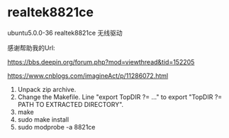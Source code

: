# realtek8821ce
ubuntu5.0.0-36 realtek8821ce 无线驱动

感谢帮助我的Url:

https://bbs.deepin.org/forum.php?mod=viewthread&tid=152205

https://www.cnblogs.com/imagineAct/p/11286072.html

1. Unpack zip archive.
2. Change the Makefile. Line "export TopDIR ?= ..." to export "TopDIR ?= PATH TO EXTRACTED DIRECTORY".
3. make
4. sudo make install
5. sudo modprobe -a 8821ce
